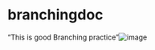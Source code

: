 # branchingdoc
“This is good Branching practice”![image](https://user-images.githubusercontent.com/101021342/224104482-16b23fba-86a0-4672-92c8-e6d84f5277d6.png)
